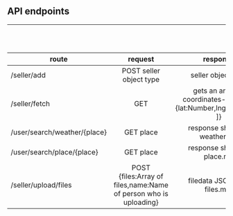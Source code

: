 ## API endpoints 
---

<br />
<br />


|    route     |   request   |  response  |
| ------------ |:------------:|:----------:|
| /seller/add  | POST seller object type  | seller object type |
| /seller/fetch | GET | gets an array of coordinates- {points:[ {lat:Number,lng:Number},.. ]} |
| /user/search/weather/{place} | GET place | response shown in weather.md |
| /user/search/place/{place}| GET place| response shown in place.md |
| /seller/upload/files | POST {files:Array of files,name:Name of person who is uploading} | filedata JSON (see files.md) |